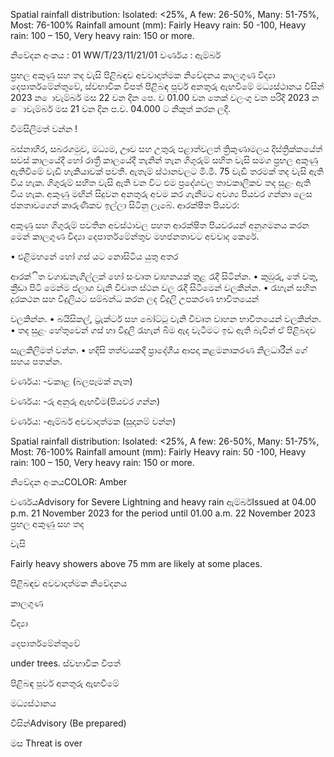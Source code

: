 Spatial rainfall distribution: Isolated: <25%, A few: 26-50%, Many: 51-75%, Most: 76-100% Rainfall amount (mm): Fairly Heavy rain: 50 -100, Heavy rain: 100 – 150, Very heavy rain: 150 or more.

නිවේදන අංකය : 01 WW/T/23/11/21/01 වර්ණය : ඇම්බර්

ප්‍රභල අකුණු සහ තද වැසි පිළිබඳව අවවාදාත්මක නිවේදනය කාලගුණ විද්‍යා දෙපාර්තමේන්තුවේ, ස්වභාවික විපත් පිළිබඳ පූර්ව අනතුරු ඇඟවීමේ මධ්‍යස්ථානය විසින් 2023 න ොවැම්බර් මස 22 වන දින පෙ. ව 01.00 වන තෙක් වලංගු වන පරිදි 2023 න ොවැම්බර් මස 21 වන දින ප.ව. 04.000 ට නිකුත් කරන ලදී.

විමසිලිමත් වන්න !

බස්නාහිර, සබරගමුව, මධ්‍යම, ඌව සහ උතුරු පළාත්වලත් ත්‍රිකුණාමලය දිස්ත්‍රික්කයේත් සවස් කාලයේදී හෝ රාත්‍රී කාලයේදී තැනින් තැන ගිගුරුම් සහිත වැසි සමග ප්‍රභල අකුණු ඇතිවීමේ වැඩි හැකියාවක් පවතී. ඇතැම් ස්ථානවලට මි.මී. 75 වැඩි තරමක් තද වැසි ඇති විය හැක. ගිගුරුම් සහිත වැසි ඇති වන විට එම ප්‍රදේශවල තාවකාලිකව තද සුළං ඇති විය හැක. අකුණු මඟින් සිදුවන අනතුරු අවම කර ගැනීමට අවශ්‍ය පියවර ගන්නා ලෙස ජනතාවගෙන් කාරුණිකව ඉල්ලා සිටිනු ලැබේ. ආරක්ෂිත පියවර:

අකුණු සහ ගිගුරුම් පවතින අවස්ථාවල පහත ආරක්ෂිත පියවරයන් අනුගමනය කරන මෙන් කාලගුණ විද්‍යා දෙපාර්තමේන්තුව මහජනතාවට අවවාද කෙරේ.

• එළිමහනේ හෝ ගස් යට නොසිටිය යුතු අතර

ආරක්ිත වගාඩනැගිල්ලක් හෝ සංවෘත වාහනයක් තුළ රැදී සිටින්න. • කුඹුරු, තේ වතු, ක්‍රීඩා පිටි මෙන්ම ජලාශ වැනි විවෘත ස්ථන වල රැදී සිටීමෙන් වලකින්න. • රැහැන් සහිත දුරකථන සහ විදුලියට සම්බන්ධ කරන ලද විදුලි උපකරණ භාවිතයෙන්

වලකින්න. • බයිසිකල්, ට්‍රැක්ටර් සහ බෝට්ටු වැනි විවෘත වාහන භාවිතයෙන් වලකින්න. • තද සුළං හේතුවෙන් ගස් හා විදුලි රැහැන් බිම ඇද වැටීමට ඉඩ ඇති බැවින් ඒ පිළිබදව

සැලකිලිමත් වන්න. • හදිසි තත්වයකදී ප්‍රාදේශීය ආපදා කළමනාකරණ නිලධාරීන් ගේ සහය පතන්න.

වර්ණය: -වකාළ (බලපෑමක් නැත)

වර්ණය: -රු අනුරු ඇඟවීම(පියවර ගන්න)

වර්ණය: -ඇම්බර් අවවාදාත්මක (සූදානම් වන්න)

Spatial rainfall distribution: Isolated: <25%, A few: 26-50%, Many: 51-75%, Most: 76-100% Rainfall amount (mm): Fairly Heavy rain: 50 -100, Heavy rain: 100 – 150, Very heavy rain: 150 or more.

නිවේදන අංකයCOLOR: Amber

වර්ණයAdvisory for Severe Lightning and heavy rain ඇම්බර්Issued at 04.00 p.m. 21 November 2023 for the period until 01.00 a.m. 22 November 2023 ප්‍රභල අකුණු සහ තද

වැසි

Fairly heavy showers above 75 mm are likely at some places.

පිළිබඳව අවවාදාත්මක නිවේදනය

කාලගුණ

විද්‍යා

දෙපාර්තමේන්තුවේ

under trees. ස්වභාවික විපත්

පිළිබඳ පූර්ව අනතුරු ඇඟවීමේ

මධ්‍යස්ථානය

විසින්Advisory (Be prepared)

මස Threat is over